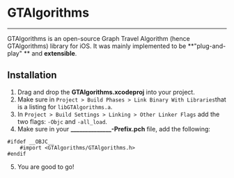 GTAlgorithms
============ 
------------

GTAlgorithms is an open-source Graph Travel Algorithm (hence GTAlgorithms) library for iOS. It was mainly implemented to be **"plug-and-play" ** and **extensible**.

Installation
-----------
1) Drag and drop the **GTAlgorithms.xcodeproj** into your project.
2) Make sure in `Project > Build Phases > Link Binary With Libraries`that is a listing for `libGTAlgorithms.a`.
3) In `Project > Build Settings > Linking > Other Linker Flags` add the two flags: `-Objc` and `-all_load`.
4) Make sure in your **______________-Prefix.pch** file, add the following: 
```
#ifdef __OBJC__
    #import <GTAlgorithms/GTAlgorithms.h>
#endif
```
5) You are good to go!